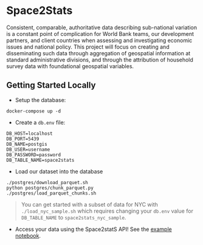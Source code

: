 # Space2Stats

Consistent, comparable, authoritative data describing sub-national variation is a constant point of complication for World Bank teams, our development partners, and client countries when assessing and investigating economic issues and national policy. This project will focus on creating and disseminating such data through aggregation of geospatial information at standard administrative divisions, and through the attribution of household survey data with foundational geospatial variables. 

## Getting Started Locally

- Setup the database: 
```
docker-compose up -d
```

- Create a `db.env` file:
```.env
DB_HOST=localhost
DB_PORT=5439
DB_NAME=postgis
DB_USER=username
DB_PASSWORD=password
DB_TABLE_NAME=space2stats
```

- Load our dataset into the database
```
./postgres/download_parquet.sh
python postgres/chunk_parquet.py
./postgres/load_parquet_chunks.sh
```

> You can get started with a subset of data for NYC with `./load_nyc_sample.sh` which requires changing your `db.env` value for `DB_TABLE_NAME` to `space2stats_nyc_sample`.

- Access your data using the Space2statS API! See the [example notebook](notebooks/space2stats_api_demo.ipynb).



